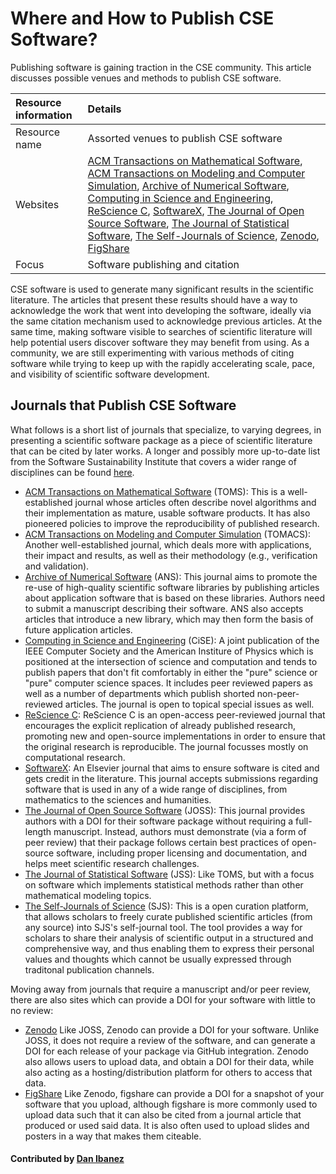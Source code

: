 # Where and How to Publish CSE Software?

Publishing software is gaining traction in the CSE community. This
article discusses possible venues and methods to publish CSE software.

Resource information | Details 
:--- | :--- 
Resource name | Assorted venues to publish CSE software
Websites | [ACM Transactions on Mathematical Software](http://toms.acm.org), [ACM Transactions on Modeling and Computer Simulation](http://tomacs.acm.org/about.cfm), [Archive of Numerical Software](http://journals.ub.uni-heidelberg.de/index.php/ans/), [Computing in Science and Engineering](https://www.computer.org/csdl/magazine/cs), [ReScience C](http://rescience.github.io), [SoftwareX](https://www.journals.elsevier.com/softwarex/), [The Journal of Open Source Software](http://joss.theoj.org), [The Journal of Statistical Software](https://www.jstatsoft.org/index), [The Self-Journals of Science](http://www.sjscience.org), [Zenodo](https://zenodo.org), [FigShare](https://figshare.com)
Focus |  Software publishing and citation

CSE software is used to generate many significant results in the
scientific literature.  The articles that present these results
should have a way to acknowledge the work that went into developing
the software, ideally via the same citation mechanism used to
acknowledge previous articles.  At the same time, making software
visible to searches of scientific literature will help potential
users discover software they may benefit from using.  As a community,
we are still experimenting with various methods of citing software
while trying to keep up with the rapidly accelerating scale, pace,
and visibility of scientific software development.

## Journals that Publish CSE Software

What follows is a short list of journals that specialize, to varying
degrees, in presenting a scientific software package as a piece of
scientific literature that can be cited by later works.  A longer
and possibly more up-to-date list from the Software Sustainability
Institute that covers a wider range of disciplines can be found
[here](https://www.software.ac.uk/which-journals-should-i-publish-my-software).

<!-- In alphabetical order by JOURNAL NAME (not initials) -->
 
 - [ACM Transactions on Mathematical Software](http://toms.acm.org) (TOMS):
   This is a well-established journal whose articles often describe
   novel algorithms and their implementation as mature, usable
   software products.
   It has also pioneered policies to improve the reproducibility
   of published research.
 - [ACM Transactions on Modeling and Computer Simulation](http://tomacs.acm.org/about.cfm) (TOMACS):
   Another well-established journal, which deals more with applications,
   their impact and results, as well as their methodology
   (e.g., verification and validation).
 - [Archive of Numerical Software](http://journals.ub.uni-heidelberg.de/index.php/ans/) (ANS):
   This journal aims to promote the re-use of high-quality scientific
   software libraries by publishing articles about application software
   that is based on these libraries.
   Authors need to submit a manuscript describing their software.
   ANS also accepts articles that introduce a new library, which may
   then form the basis of future application articles.
 - [Computing in Science and
   Engineering](https://www.computer.org/csdl/magazine/cs) (CiSE):
   A joint publication of the IEEE Computer Society and the American
   Institure of Physics which is positioned at the intersection of
   science and computation and tends to publish papers that don't
   fit comfortably in either the "pure" science or "pure" computer
   science spaces.  It includes peer reviewed papers as well as a
   number of departments which publish shorted non-peer-reviewed
   articles.  The journal is open to topical special issues as well.
 - [ReScience C](http://rescience.github.io): ReScience C is an
   open-access peer-reviewed journal that encourages the explicit
   replication of already published research, promoting new and
   open-source implementations in order to ensure that the original
   research is reproducible. The journal focusses mostly on
   computational research.
 - [SoftwareX](https://www.journals.elsevier.com/softwarex/):
   An Elsevier journal that aims to ensure software
   is cited and gets credit in the literature.
   This journal accepts submissions regarding software that is used
   in any of a wide range of disciplines, from mathematics to the
   sciences and humanities.
 - [The Journal of Open Source Software](http://joss.theoj.org) (JOSS): This journal provides
   authors with a DOI for their software package without requiring a
   full-length manuscript.
   Instead, authors must demonstrate (via a form of peer review) that
   their package follows certain best practices of open-source software,
   including proper licensing and documentation,
   and helps meet scientific research challenges.
 - [The Journal of Statistical Software](https://www.jstatsoft.org/index) (JSS):
   Like TOMS, but with a focus on software which implements statistical
   methods rather than other mathematical modeling topics.  
 - [The Self-Journals of Science](http://www.sjscience.org)
   (SJS): This is a open curation platform, that allows scholars
   to freely curate published scientific articles (from any source)
   into SJS's self-journal tool. The tool provides a way for scholars
   to share their analysis of scientific output in a structured and
   comprehensive way, and thus enabling them to express their
   personal values and thoughts which cannot be usually expressed
   through traditonal publication channels.
 
 
Moving away from journals that require a manuscript and/or peer review, there are also
sites which can provide a DOI for your software with little to no review:
 - [Zenodo](https://zenodo.org)
   Like JOSS, Zenodo can provide a DOI for your software.
   Unlike JOSS, it does not require a review of the software,
   and can generate a DOI for each release of your package via GitHub
   integration.
   Zenodo also allows users to upload data, and obtain a DOI for their
   data, while also acting as a hosting/distribution platform for others
   to access that data.
 - [FigShare](https://figshare.com)
   Like Zenodo, figshare can provide a DOI for a snapshot of your software
   that you upload, although figshare is more commonly used to upload data
   such that it can also be cited from a journal article that produced or
   used said data.
   It is also often used to upload slides and posters in a way that makes them
   citeable.

#### Contributed by [Dan Ibanez](https://github.com/ibaned "Dan Ibanez")

<!---
Publish: yes
Categories: Collaboration
Topics: software publishing and citation
Tags: journal, service
Level: 2
Prerequisites: defaults
Aggregate: none
--->
